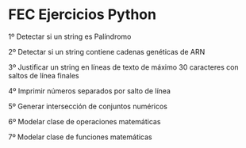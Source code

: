 # FEC Ejercicios Python

1º Detectar si un string es Palíndromo

2º Detectar si un string contiene cadenas genéticas de ARN

3º Justificar un string en líneas de texto de máximo 30 caracteres con saltos de línea finales

4º Imprimir números separados por salto de línea

5º Generar intersección de conjuntos numéricos

6º Modelar clase de operaciones matemáticas

7º Modelar clase de funciones matemáticas
